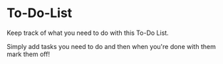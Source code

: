 # To-Do-List

Keep track of what you need to do with this To-Do List.

Simply add tasks you need to do and then when you're done with them mark them off!
